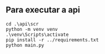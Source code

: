 ## Para executar a api

```
cd .\api\scr
python -m venv venv 
.\venv\Scripts\activate
pip install -r ../requirements.txt
python main.py
```
